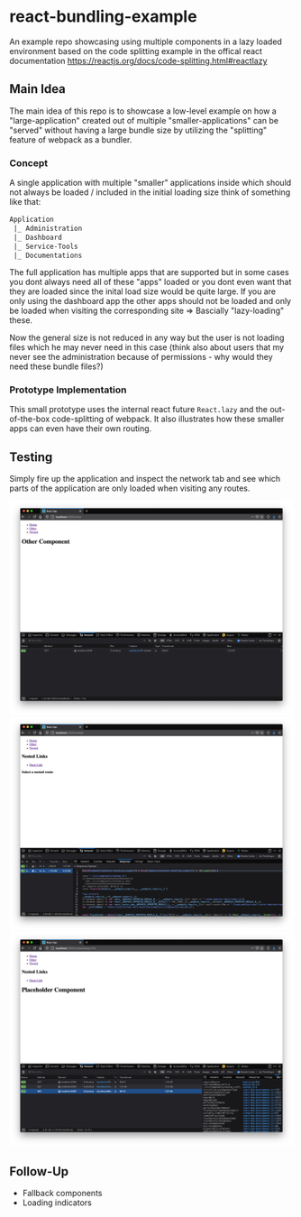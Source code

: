 # react-bundling-example
An example repo showcasing using multiple components in a lazy loaded environment based on the code splitting example in the offical react documentation https://reactjs.org/docs/code-splitting.html#reactlazy

## Main Idea 

The main idea of this repo is to showcase a low-level example on how a "large-application" created out of multiple "smaller-applications" can be "served" without having a large bundle size by utilizing the "splitting" feature of webpack as a bundler. 

### Concept

A single application with multiple "smaller" applications inside which should not always be loaded / included in the initial loading size think of something like that: 

```
Application 
 |_ Administration
 |_ Dashboard
 |_ Service-Tools
 |_ Documentations
```

The full application has multiple apps that are supported but in some cases you dont always need all of these "apps" loaded or you dont even want that they are loaded since the inital load size would be quite large. If you are only using the dashboard app the other apps should not be loaded and only be loaded when visiting the corresponding site => Bascially "lazy-loading" these. 

Now the general size is not reduced in any way but the user is not loading files which he may never need in this case (think also about users that my never see the administration because of permissions - why would they need these bundle files?)

### Prototype Implementation

This small prototype uses the internal react future `React.lazy` and the out-of-the-box code-splitting of webpack. It also illustrates how these smaller apps can even have their own routing. 

## Testing

Simply fire up the application and inspect the network tab and see which parts of the application are only loaded when visiting any routes.

![Example](./docs/Screen-1.png)
![Example](./docs/Screen-2.png)
![Example](./docs/Screen-3.png)

## Follow-Up

* Fallback components
* Loading indicators

